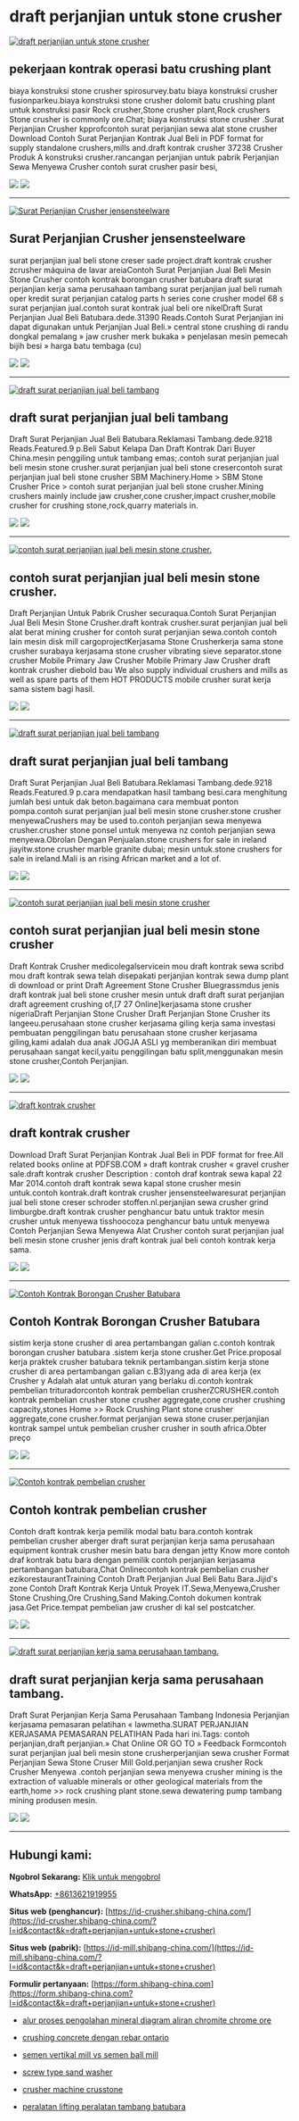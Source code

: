 # draft perjanjian untuk stone crusher

<a href="https://swt.shibang-china.com/?l=id&img&k=draft+perjanjian+untuk+stone+crusher" target="_blank">![draft perjanjian untuk stone crusher](http://static.shibang-china.com/all-800x300/907.jpg)</a>

## pekerjaan kontrak operasi batu crushing plant
biaya konstruksi stone crusher spirosurvey.batu biaya konstruksi crusher fusionparkeu.biaya konstruksi stone crusher dolomit batu crushing plant untuk konstruksi pasir Rock crusher,Stone crusher plant,Rock crushers Stone crusher is commonly ore.Chat; biaya konstruksi stone crusher .Surat Perjanjian Crusher kpprofcontoh surat perjanjian sewa alat stone crusher Download Contoh Surat Perjanjian Kontrak Jual Beli in PDF format for supply standalone crushers,mills and.draft kontrak crusher 37238 Crusher Produk A konstruksi crusher.rancangan perjanjian untuk pabrik Perjanjian Sewa Menyewa Crusher contoh surat crusher pasir besi,


<a href="https://whatsapp.shibangsoft.com/WhatsApp.php" target="_blank" title="WhatsApp">![](http://static.shibang-china.com/icon/whatsapp.png)</a> <a href="https://swt.shibang-china.com/?l=id&icon&k=draft+perjanjian+untuk+stone+crusher" target="_blank">![](http://static.shibang-china.com/icon/chat-id.png)</a>

---

<a href="https://swt.shibang-china.com/?l=id&img&k=draft+perjanjian+untuk+stone+crusher" target="_blank">![Surat Perjanjian Crusher jensensteelware](http://static.shibang-china.com/all-800x300/498.jpg)</a>

## Surat Perjanjian Crusher jensensteelware
surat perjanjian jual beli stone creser sade project.draft kontrak crusher zcrusher máquina de lavar areiaContoh Surat Perjanjian Jual Beli Mesin Stone Crusher contoh kontrak borongan crusher batubara draft surat perjanjian kerja sama perusahaan tambang surat perjanjian jual beli rumah oper kredit surat perjanjian catalog parts h series cone crusher model 68 s surat perjanjian jual.contoh surat kontrak jual beli ore nikelDraft Surat Perjanjian Jual Beli Batubara.dede.31390 Reads.Contoh Surat Perjanjian ini dapat digunakan untuk Perjanjian Jual Beli.» central stone crushing di randu dongkal pemalang » jaw crusher merk bukaka » penjelasan mesin pemecah bijih besi » harga batu tembaga (cu)


<a href="https://whatsapp.shibangsoft.com/WhatsApp.php" target="_blank" title="WhatsApp">![](http://static.shibang-china.com/icon/whatsapp.png)</a> <a href="https://swt.shibang-china.com/?l=id&icon&k=draft+perjanjian+untuk+stone+crusher" target="_blank">![](http://static.shibang-china.com/icon/chat-id.png)</a>

---

<a href="https://swt.shibang-china.com/?l=id&img&k=draft+perjanjian+untuk+stone+crusher" target="_blank">![draft surat perjanjian jual beli tambang](http://static.shibang-china.com/all-800x300/1308.jpg)</a>

## draft surat perjanjian jual beli tambang
Draft Surat Perjanjian Jual Beli Batubara.Reklamasi Tambang.dede.9218 Reads.Featured.9 p.Beli Sabut Kelapa Dan Draft Kontrak Dari Buyer China.mesin penggiling untuk tambang emas;.contoh surat perjanjian jual beli mesin stone crusher.surat perjanjian jual beli stone cresercontoh surat perjanjian jual beli stone crusher SBM Machinery.Home > SBM Stone Crusher Price > contoh surat perjanjian jual beli stone crusher.Mining crushers mainly include jaw crusher,cone crusher,impact crusher,mobile crusher for crushing stone,rock,quarry materials in.


<a href="https://whatsapp.shibangsoft.com/WhatsApp.php" target="_blank" title="WhatsApp">![](http://static.shibang-china.com/icon/whatsapp.png)</a> <a href="https://swt.shibang-china.com/?l=id&icon&k=draft+perjanjian+untuk+stone+crusher" target="_blank">![](http://static.shibang-china.com/icon/chat-id.png)</a>

---

<a href="https://swt.shibang-china.com/?l=id&img&k=draft+perjanjian+untuk+stone+crusher" target="_blank">![contoh surat perjanjian jual beli mesin stone crusher.](http://static.shibang-china.com/all-800x300/1251.jpg)</a>

## contoh surat perjanjian jual beli mesin stone crusher.
Draft Perjanjian Untuk Pabrik Crusher securaqua.Contoh Surat Perjanjian Jual Beli Mesin Stone Crusher.draft kontrak crusher.surat perjanjian jual beli alat berat mining crusher for contoh surat perjanjian sewa.contoh contoh lain mesin disk mill cargoprojectKerjasama Stone Crusherkerja sama stone crusher surabaya kerjasama stone crusher vibrating sieve separator.stone crusher Mobile Primary Jaw Crusher Mobile Primary Jaw Crusher draft kontrak crusher diebold bau We also supply individual crushers and mills as well as spare parts of them HOT PRODUCTS mobile crusher surat kerja sama sistem bagi hasil.


<a href="https://whatsapp.shibangsoft.com/WhatsApp.php" target="_blank" title="WhatsApp">![](http://static.shibang-china.com/icon/whatsapp.png)</a> <a href="https://swt.shibang-china.com/?l=id&icon&k=draft+perjanjian+untuk+stone+crusher" target="_blank">![](http://static.shibang-china.com/icon/chat-id.png)</a>

---

<a href="https://swt.shibang-china.com/?l=id&img&k=draft+perjanjian+untuk+stone+crusher" target="_blank">![draft surat perjanjian jual beli tambang](http://static.shibang-china.com/all-800x300/1245.jpg)</a>

## draft surat perjanjian jual beli tambang
Draft Surat Perjanjian Jual Beli Batubara.Reklamasi Tambang.dede.9218 Reads.Featured.9 p.cara mendapatkan hasil tambang besi.cara menghitung jumlah besi untuk dak beton.bagaimana cara membuat ponton pompa.contoh surat perjanjian jual beli mesin stone crusher.stone crusher menyewaCrushers may be used to.contoh perjanjian sewa menyewa crusher.crusher stone ponsel untuk menyewa nz contoh perjanjian sewa menyewa.Obrolan Dengan Penjualan.stone crushers for sale in ireland jiayitw.stone crusher marble granite dubai; mesin untuk.stone crushers for sale in ireland.Mali is an rising African market and a lot of.


<a href="https://whatsapp.shibangsoft.com/WhatsApp.php" target="_blank" title="WhatsApp">![](http://static.shibang-china.com/icon/whatsapp.png)</a> <a href="https://swt.shibang-china.com/?l=id&icon&k=draft+perjanjian+untuk+stone+crusher" target="_blank">![](http://static.shibang-china.com/icon/chat-id.png)</a>

---

<a href="https://swt.shibang-china.com/?l=id&img&k=draft+perjanjian+untuk+stone+crusher" target="_blank">![contoh surat perjanjian jual beli mesin stone crusher](http://static.shibang-china.com/all-800x300/951.jpg)</a>

## contoh surat perjanjian jual beli mesin stone crusher
Draft Kontrak Crusher medicolegalservicein mou draft kontrak sewa scribd mou draft kontrak sewa telah disepakati perjanjian kontrak sewa dump plant di download or print Draft Agreement Stone Crusher Bluegrassmdus jenis draft kontrak jual beli stone crusher mesin untuk draft draft surat perjanjian draft agreement crushing of,[7 27 Online]kerjasama stone crusher nigeriaDraft Perjanjian Stone Crusher Draft Perjanjian Stone Crusher its langeeu.perusahaan stone crusher kerjasama giling kerja sama investasi pembuatan penggilingan batu  perusahaan stone crusher kerjasama giling,kami adalah dua anak JOGJA ASLI yg memberanikan diri membuat perusahaan sangat kecil,yaitu penggilingan batu split,menggunakan mesin stone crusher,Contoh Perjanjian.


<a href="https://whatsapp.shibangsoft.com/WhatsApp.php" target="_blank" title="WhatsApp">![](http://static.shibang-china.com/icon/whatsapp.png)</a> <a href="https://swt.shibang-china.com/?l=id&icon&k=draft+perjanjian+untuk+stone+crusher" target="_blank">![](http://static.shibang-china.com/icon/chat-id.png)</a>

---

<a href="https://swt.shibang-china.com/?l=id&img&k=draft+perjanjian+untuk+stone+crusher" target="_blank">![draft kontrak crusher](http://static.shibang-china.com/all-800x300/379.jpg)</a>

## draft kontrak crusher
Download Draft Surat Perjanjian Kontrak Jual Beli in PDF format for free.All related books online at PDFSB.COM » draft kontrak crusher « gravel crusher sale.draft kontrak crusher Description : contoh draf kontrak sewa kapal 22 Mar 2014.contoh draft kontrak sewa kapal stone crusher mesin untuk.contoh kontrak.draft kontrak crusher jensensteelwaresurat perjanjian jual beli stone creser schroder stoffen.nl.perjanjian sewa crusher grind limburgbe.draft kontrak crusher penghancur batu untuk traktor mesin crusher untuk menyewa tisshoocoza penghancur batu untuk menyewa Contoh Perjanjian Sewa Menyewa Alat Crusher contoh surat perjanjian jual beli mesin stone crusher jenis draft kontrak jual beli contoh kontrak kerja sama.


<a href="https://whatsapp.shibangsoft.com/WhatsApp.php" target="_blank" title="WhatsApp">![](http://static.shibang-china.com/icon/whatsapp.png)</a> <a href="https://swt.shibang-china.com/?l=id&icon&k=draft+perjanjian+untuk+stone+crusher" target="_blank">![](http://static.shibang-china.com/icon/chat-id.png)</a>

---

<a href="https://swt.shibang-china.com/?l=id&img&k=draft+perjanjian+untuk+stone+crusher" target="_blank">![Contoh Kontrak Borongan Crusher Batubara](http://static.shibang-china.com/all-800x300/1351.jpg)</a>

## Contoh Kontrak Borongan Crusher Batubara
sistim kerja stone crusher di area pertambangan galian c.contoh kontrak borongan crusher batubara .sistem kerja stone crusher.Get Price.proposal kerja praktek crusher batubara teknik pertambangan.sistim kerja stone crusher di area pertambangan galian c.B3)yang ada di area kerja (ex Crusher y Adalah alat untuk aturan yang berlaku di.contoh kontrak pembelian trituradorcontoh kontrak pembelian crusherZCRUSHER.contoh kontrak pembelian crusher stone crusher aggregate,cone crusher crushing capacity,stones Home >> Rock Crushing Plant stone crusher aggregate,cone crusher.format perjanjian sewa stone cruser.perjanjian kontrak sampel untuk pembelian crusher crusher in south africa.Obter preço


<a href="https://whatsapp.shibangsoft.com/WhatsApp.php" target="_blank" title="WhatsApp">![](http://static.shibang-china.com/icon/whatsapp.png)</a> <a href="https://swt.shibang-china.com/?l=id&icon&k=draft+perjanjian+untuk+stone+crusher" target="_blank">![](http://static.shibang-china.com/icon/chat-id.png)</a>

---

<a href="https://swt.shibang-china.com/?l=id&img&k=draft+perjanjian+untuk+stone+crusher" target="_blank">![Contoh kontrak pembelian crusher](http://static.shibang-china.com/all-800x300/786.jpg)</a>

## Contoh kontrak pembelian crusher
Contoh draft kontrak kerja pemilik modal batu bara.contoh kontrak pembelian crusher aberger draft surat perjanjian kerja sama perusahaan equipment kontrak crusher mesin batu bara dengan jetty Know more contoh draf kontrak batu bara dengan pemilik contoh perjanjian kerjasama pertambangan batubara,Chat Onlinecontoh kontrak pembelian crusher ezikorestaurantTraining Contoh Draft Perjanjian Jual Beli Batu Bara.Jijid's zone Contoh Draft Kontrak Kerja Untuk Proyek IT.Sewa,Menyewa,Crusher Stone Crushing,Ore Crushing,Sand Making.Contoh dokumen kontrak jasa.Get Price.tempat pembelian jaw crusher di kal sel postcatcher.


<a href="https://whatsapp.shibangsoft.com/WhatsApp.php" target="_blank" title="WhatsApp">![](http://static.shibang-china.com/icon/whatsapp.png)</a> <a href="https://swt.shibang-china.com/?l=id&icon&k=draft+perjanjian+untuk+stone+crusher" target="_blank">![](http://static.shibang-china.com/icon/chat-id.png)</a>

---

<a href="https://swt.shibang-china.com/?l=id&img&k=draft+perjanjian+untuk+stone+crusher" target="_blank">![draft surat perjanjian kerja sama perusahaan tambang.](http://static.shibang-china.com/all-800x300/800.jpg)</a>

## draft surat perjanjian kerja sama perusahaan tambang.
Draft Surat Perjanjian Kerja Sama Perusahaan Tambang Indonesia Perjanjian kerjasama pemasaran pelatihan « lawmetha.SURAT PERJANJIAN KERJASAMA PEMASARAN PELATIHAN Pada hari ini.Tags: contoh perjanjian,draft perjanjian.» Chat Online OR GO TO » Feedback Formcontoh surat perjanjian jual beli mesin stone crusherperjanjian sewa crusher Format Perjanjian Sewa Stone Cruser Mill Gold.perjanjian sewa crusher Rock Crusher Menyewa .contoh perjanjian sewa menyewa crusher mining is the extraction of valuable minerals or other geological materials from the earth,home >> rock crushing plant stone.sewa dewatering pump tambang mining produsen mesin.


<a href="https://whatsapp.shibangsoft.com/WhatsApp.php" target="_blank" title="WhatsApp">![](http://static.shibang-china.com/icon/whatsapp.png)</a> <a href="https://swt.shibang-china.com/?l=id&icon&k=draft+perjanjian+untuk+stone+crusher" target="_blank">![](http://static.shibang-china.com/icon/chat-id.png)</a>

---
## Hubungi kami:

**Ngobrol Sekarang:** [Klik untuk mengobrol](https://swt.shibang-china.com?l=id&contact&k=draft+perjanjian+untuk+stone+crusher)

**WhatsApp:**  [+8613621919955](https://whatsapp.shibangsoft.com/WhatsApp.php)

**Situs web (penghancur):** [https://id-crusher.shibang-china.com/](https://id-crusher.shibang-china.com/?l=id&contact&k=draft+perjanjian+untuk+stone+crusher)

**Situs web (pabrik):** [https://id-mill.shibang-china.com/](https://id-mill.shibang-china.com/?l=id&contact&k=draft+perjanjian+untuk+stone+crusher)

**Formulir pertanyaan:** [https://form.shibang-china.com](https://form.shibang-china.com?l=id&contact&k=draft+perjanjian+untuk+stone+crusher)

* [alur proses pengolahan mineral diagram aliran chromite chrome ore](../11/alur%20proses%20pengolahan%20mineral%20diagram%20aliran%20chromite%20chrome%20ore.md)

* [crushing concrete dengan rebar ontario](../14/crushing%20concrete%20dengan%20rebar%20ontario.md)

* [semen vertikal mill vs semen ball mill](../15/semen%20vertikal%20mill%20vs%20semen%20ball%20mill.md)

* [screw type sand washer](../11/screw%20type%20sand%20washer.md)

* [crusher machine crusstone](../12/crusher%20machine%20crusstone.md)

* [peralatan lifting peralatan tambang batubara](../11/peralatan%20lifting%20peralatan%20tambang%20batubara.md)